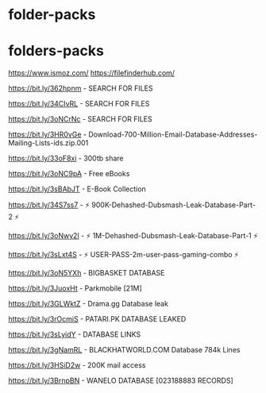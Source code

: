 # folder-packs

# folders-packs

https://www.ismoz.com/
https://filefinderhub.com/

https://bit.ly/362hpnm - SEARCH FOR FILES

https://bit.ly/34CIvRL - SEARCH FOR FILES

https://bit.ly/3oNCrNc - SEARCH FOR FILES

https://bit.ly/3HR0vGe - Download-700-Million-Email-Database-Addresses-Mailing-Lists-ids.zip.001

https://bit.ly/33oF8xi - 300tb share

https://bit.ly/3oNC9pA - Free eBooks

https://bit.ly/3sBAbJT - E-Book Collection

https://bit.ly/34S7ss7 - ⚡ 900K-Dehashed-Dubsmash-Leak-Database-Part-2 ⚡

https://bit.ly/3oNwy2l - ⚡ 1M-Dehashed-Dubsmash-Leak-Database-Part-1 ⚡

https://bit.ly/3sLxt4S - ⚡ USER-PASS-2m-user-pass-gaming-combo ⚡

https://bit.ly/3oN5YXh - BIGBASKET DATABASE

https://bit.ly/3JuoxHt - Parkmobile [21M]

https://bit.ly/3GLWktZ - Drama.gg Database leak

https://bit.ly/3rOcmiS - PATARI.PK DATABASE LEAKED

https://bit.ly/3sLyidY - DATABASE LINKS

https://bit.ly/3gNamRL - BLACKHATWORLD.COM Database 784k Lines

https://bit.ly/3HSiD2w - 200K mail access

https://bit.ly/3BrnpBN - WANELO DATABASE [023188883 RECORDS]

